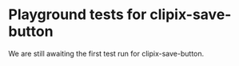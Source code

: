 # Playground tests for clipix-save-button
We are still awaiting the first test run for clipix-save-button.

